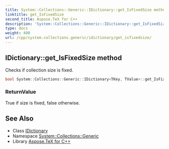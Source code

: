 ```yaml
---
title: System::Collections::Generic::IDictionary::get_IsFixedSize method
linktitle: get_IsFixedSize
second_title: Aspose.TeX for C++
description: 'System::Collections::Generic::IDictionary::get_IsFixedSize method. Checks if collection size is fixed in C++.'
type: docs
weight: 400
url: /cpp/system.collections.generic/idictionary/get_isfixedsize/
---
```

## IDictionary::get_IsFixedSize method


Checks if collection size is fixed.

```cpp
bool System::Collections::Generic::IDictionary<TKey, TValue>::get_IsFixedSize() const
```


### ReturnValue

True if size is fixed, false otherwise.

## See Also

* Class [IDictionary](../)
* Namespace [System::Collections::Generic](../../)
* Library [Aspose.TeX for C++](../../../)
